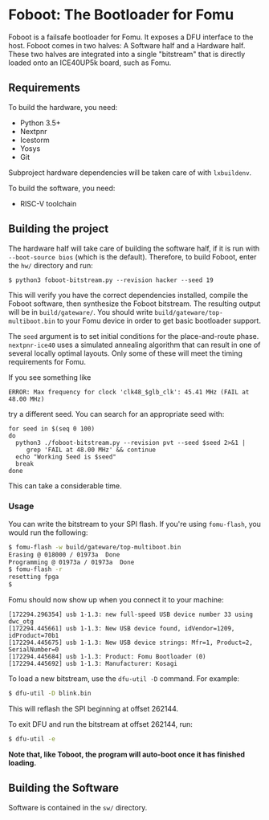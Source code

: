 # Foboot: The Bootloader for Fomu

Foboot is a failsafe bootloader for Fomu.  It exposes a DFU interface to the host.  Foboot comes in two halves: A Software half and a Hardware half.  These two halves are integrated into a single "bitstream" that is directly loaded onto an ICE40UP5k board, such as Fomu.

## Requirements

To build the hardware, you need:

* Python 3.5+
* Nextpnr
* Icestorm
* Yosys
* Git

Subproject hardware dependencies will be taken care of with `lxbuildenv`.

To build the software, you need:

* RISC-V toolchain

## Building the project

The hardware half will take care of building the software half, if it is run with `--boot-source bios` (which is the default).  Therefore, to build Foboot, enter the `hw/` directory and run:

```
$ python3 foboot-bitstream.py --revision hacker --seed 19
```

This will verify you have the correct dependencies installed, compile the Foboot software, then synthesize the Foboot bitstream.  The resulting output will be in `build/gateware/`.  You should write `build/gateware/top-multiboot.bin` to your Fomu device in order to get basic bootloader support.

The `seed` argument is to set initial conditions for the
place-and-route phase.  `nextpnr-ice40` uses a simulated annealing
algorithm that can result in one of several locally optimal layouts.
Only some of these will meet the timing requirements for Fomu.

If you see something like
```
ERROR: Max frequency for clock 'clk48_$glb_clk': 45.41 MHz (FAIL at 48.00 MHz)
```
try a different seed.  You can search for an appropriate seed with:
```
for seed in $(seq 0 100)
do
  python3 ./foboot-bitstream.py --revision pvt --seed $seed 2>&1 |
     grep 'FAIL at 48.00 MHz' && continue
  echo "Working Seed is $seed"
  break
done
```
This can take a considerable time.

### Usage

You can write the bitstream to your SPI flash.  If you're using `fomu-flash`, you would run the following:

```sh
$ fomu-flash -w build/gateware/top-multiboot.bin
Erasing @ 018000 / 01973a  Done
Programming @ 01973a / 01973a  Done
$ fomu-flash -r
resetting fpga
$
```

Fomu should now show up when you connect it to your machine:

```
[172294.296354] usb 1-1.3: new full-speed USB device number 33 using dwc_otg
[172294.445661] usb 1-1.3: New USB device found, idVendor=1209, idProduct=70b1
[172294.445675] usb 1-1.3: New USB device strings: Mfr=1, Product=2, SerialNumber=0
[172294.445684] usb 1-1.3: Product: Fomu Bootloader (0)
[172294.445692] usb 1-1.3: Manufacturer: Kosagi
```

To load a new bitstream, use the `dfu-util -D` command.  For example:

```sh
$ dfu-util -D blink.bin
```

This will reflash the SPI beginning at offset 262144.

To exit DFU and run the bitstream at offset 262144, run:

```sh
$ dfu-util -e
```

**Note that, like Toboot, the program will auto-boot once it has finished loading.**

## Building the Software

Software is contained in the `sw/` directory.

